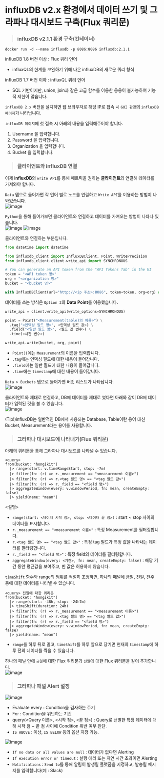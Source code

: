 # influxDB v2.x 환경에서 데이터 쓰기 및 그라파나 대시보드 구축(Flux 쿼리문)

> <h3>influxDB v2.1.1 환경 구축(컨테이너)</h3>

```
docker run -d --name influxdb -p 8086:8086 influxdb:2.1.1
```

influxDB 1.8 버전 이상 : Flux 쿼리 언어   
- influxQL의 한계를 보완하기 위해 나온 influxDB의 새로운 쿼리 형식

influxDB 1.7 버전 이하 : influxQL 쿼리 언어   
- SQL 기반이지만, union, join과 같은 고급 함수를 이용한 응용이 불가능하여 기능적 제한이 많습니다.

`influxDB 2.x` 버전을 설치하면 웹 브라우저로 해당 IP로 접속 시 `GUI 환경`의 `influxDB 페이지`가 나타납니다.   

`influxDB 페이지`에 첫 접속 시 아래의 내용을 입력해주어야 합니다.   
1. Username 을 입력합니다.
2. Password 을 입력합니다.
3. Organization 을 입력합니다.
4. Bucket 을 입력합니다.

> <h3>클라이언트와 influxDB 연결</h3>

이제 **influxDB**의 `write API`를 통해 매트릭을 원하는 **클라이언트**와 연결해 데이터를 가져와야 합니다.

`Data` 탭으로 들어가면 각 언어 별로 노드를 연결하고 `Write API`를 이용하는 방법이 나와있습니다.   
![image](https://user-images.githubusercontent.com/43658658/158555783-09ccd200-a43d-4d53-8c36-289ce4382327.png)

`Python`을 통해 들어가보면 클라이언트와 연결하고 데이터를 가져오는 방법이 나타나 있습니다.   
![image](https://user-images.githubusercontent.com/43658658/158556888-4ad17f92-3dc6-4372-ba45-20349975d9a1.png)
![image](https://user-images.githubusercontent.com/43658658/158556978-e7f56cac-8cf5-45a6-9940-81c4f2d37c58.png)

클라이언트와 연결하는 부분입니다.   
``` python
from datetime import datetime

from influxdb_client import InfluxDBClient, Point, WritePrecision
from influxdb_client.client.write_api import SYNCHRONOUS

# You can generate an API token from the "API Tokens Tab" in the UI
token = "<API token 명>"
org = "<organization 명>"
bucket = "<bucket 명>"

with InfluxDBClient(url="http://<ip 주소>:8086", token=token, org=org) as client:
```

데이터를 쓰는 방식은 `Option 2`의 **Data Point**를 이용했습니다.   
``` python
write_api = client.write_api(write_options=SYNCHRONOUS)

point = Point("<Measurement(table)의 이름>") \
  .tag("<인덱싱 필드 명>", <인덱싱 필드 값>) \
  .field("<일반 필드 명>", <필드 값 변수>) \
  .time(<시간 변수>)

write_api.write(bucket, org, point)
```   
- `Point()`에는 `Measurement`의 이름을 입력합니다.
- `.tag`에는 인덱싱 필드에 대한 내용이 들어갑니다.
- `.field`에는 일반 필드에 대한 내용이 들어갑니다.
- `.time`에는 `timestamp`에 대한 내용이 들어갑니다.

`Data > Buckets` 탭으로 들어가면 버킷 리스트가 나타납니다.   
![image](https://user-images.githubusercontent.com/43658658/158558215-fec78f07-efef-497d-b7a4-3e7617512841.png)

클라이언트와 제대로 연결하고, DB에 데이터를 제대로 썼다면 아래와 같이 DB에 데이터가 입력된 것을 볼 수 있습니다.   
![image](https://user-images.githubusercontent.com/43658658/158559407-ecb0ff2e-974e-4fa6-acde-933d99350e4c.png)

(Tip!)influxDB는 일반적인 DB에서 사용되는 Database, Table이란 용어 대신 Bucket, Measurement라는 용어를 사용합니다.

> <h3>그라파나 대시보드에 나타내기(Flux 쿼리문)</h3>

아래의 쿼리문을 통해 그라파나 대시보드를 나타낼 수 있습니다.   
```
<query>
from(bucket: "hongikit")
  |> range(start: v.timeRangeStart, stop: -7m)
  |> filter(fn: (r) => r._measurement == "<measurement 이름>")
  |> filter(fn: (r) => r.<tag 필드 명> == "<tag 필드 값>")
  |> filter(fn: (r) => r._field == "<field 명>")  
  |> aggregateWindow(every: v.windowPeriod, fn: mean, createEmpty: false)
  |> yield(name: "mean")
```

<설명>

- `range(start: <데이터 시작 점>, stop: <데이터 끝 점>)` : start ~ stop 사이의 데이터를 표시합니다.
- `r._measurement == "<measurement 이름>"` : 특정 Measurement를 필터링합니다.
- `r.<tag 필드 명> == "<tag 필드 값>"` : 특정 tag 필드가 특정 값을 나타내는 데이터를 필터링합니다.
- `r._field == "<field 명>"` : 특정 field의 데이터를 필터링합니다.
- `aggregateWindow(every: <기간>, fn: mean, createEmpty: false)` : 해당 기간 동안 평균값을 보여주고, 빈 값은 허용하지 않습니다.

`timeShift` 함수와 range의 범위를 적절히 조정하면, 하나의 패널에 금일, 전일, 전주 등에 대한 데이터를 나타낼 수 있습니다.   
```
<query> 전일에 대한 쿼리문
from(bucket: "hongikit")
  |> range(start: -48h, stop: -24h7m)
  |> timeShift(duration: 24h)
  |> filter(fn: (r) => r._measurement == "<measurement 이름>")
  |> filter(fn: (r) => r.<tag 필드 명> == "<tag 필드 값>")
  |> filter(fn: (r) => r._field == "<field 명>")  
  |> aggregateWindow(every: v.windowPeriod, fn: mean, createEmpty: false)
  |> yield(name: "mean")
```
- `range`를 하루 뒤로 밀고, `timeShift`를 하루 앞으로 당기면 현재의 `timestamp`에 하루 전의 데이터를 찍을 수 있습니다.

하나의 패널 안에 `금일`에 대한 Flux 쿼리문과 `전일`에 대한 Flux 쿼리문을 같이 추가합니다.   
![image](https://user-images.githubusercontent.com/43658658/158562035-51dbb33b-6b9d-405d-be3d-5715eb41286f.png)

> <h3>그라파나 패널 Alert 설정</h3>

![image](https://user-images.githubusercontent.com/43658658/158562631-54335212-5875-43e0-b9ca-a167431caf58.png)   
- Evaluate every : Condition을 검사하는 주기
- For : Condition을 위반하는 기간
- query(<Query 이름>, <시작 점>, <끝 점>) : Query로 선별한 특정 데이터에 대해 시작 점 ~ 끝 점 사이에 Condition 위반 여부 판단.
- `IS ABOVE` : 이상, `IS BELOW` 등의 옵션 지정 가능.

![image](https://user-images.githubusercontent.com/43658658/158563284-bac39175-bd7f-476e-912c-732690d4e5ab.png)   
- `If no data or all values are null` : 데이터가 없다면 Alerting
- `If execution error or timeout` : 실행 에러 또는 지연 시간 초과이면 Alerting
- `Notifications` : `Send to`를 통해 알림이 발생될 플랫폼을 지정하고, 발송될 메시지를 입력합니다(예 : Slack)
